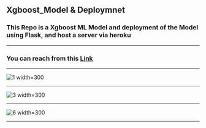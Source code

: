 ## Xgboost_Model & Deploymnet
### This Repo is a Xgboost ML Model and deployment of the Model using Flask, and host a server via heroku
------------
### You can reach from this [Link](https://xgboost-flask-deploy.herokuapp.com/)
--------------

![1 width=300](https://user-images.githubusercontent.com/81787449/157795997-ebca9a2f-7c6b-4f22-a794-5bc5805b9333.png) <hr>
![3 width=300](https://user-images.githubusercontent.com/81787449/157796003-2de6ed71-75a9-42aa-8a55-abb31e3cf116.png)  <hr>
![6 width=300](https://user-images.githubusercontent.com/81787449/157796006-bdf93830-c0e7-47e6-bb95-96fe0f4f84b7.png) <hr>

